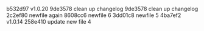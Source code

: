 b532d97 v1.0.20
9de3578 clean up changelog
9de3578 clean up changelog
2c2ef80 newfile again
8608cc6 newfile 6
3dd01c8 newfile 5
4ba7ef2 v1.0.14
258e410 update new file 4
